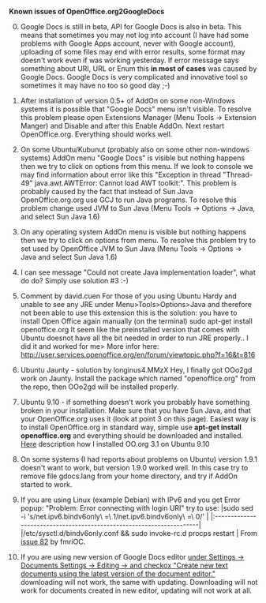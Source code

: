 **Known issues of OpenOffice.org2GoogleDocs**

0) Google Docs is still in beta, API for Google Docs is also in beta. This means that sometimes you may not log into account (I have had some problems with Google Apps account, never with Google account), uploading of some files may end with error results, some format may doesn't work even if was working yesterday. If error message says something about URI, URL or Enum this **in most of cases** was caused by Google Docs. Google Docs is very complicated and innovative tool so sometimes it may have no too so good day ;-)

1) After installation of version 0.5+ of AddOn on some non-Windows systems it is possible that "Google Docs" menu isn't visible.
To resolve this problem please open Extensions Manager (Menu Tools -> Extension Manger) and Disable and after this Enable AddOn. Next restart OpenOffice.org. Everything should works well.

2) On some Ubuntu/Kubunut (probably also on some other non-windows systems) AddOn menu "Google Docs" is visible but nothing happens then we try to click on options from this menu. If we look to console we may find information about error like this "Exception in thread "Thread-49" java.awt.AWTError: Cannot load AWT toolkit:".
This problem is probably caused by the fact that instead of Sun Java OpenOffice.org.org use GCJ to run Java programs.
To resolve this problem change used JVM to Sun Java (Menu Tools -> Options -> Java, and select Sun Java 1.6)

3) On any operating system AddOn menu is visible but nothing happens then we try to click on options from menu.
To resolve this problem try to set used by OpenOffice JVM to Sun Java (Menu Tools -> Options -> Java and select Sun Java 1.6)

4) I can see message "Could not create Java implementation loader", what do do?
Simply use solution #3 :-)

5) Comment by david.cuen
For those of you using Ubuntu Hardy and unable to see any JRE under Menu>Tools>Options>Java and therefore not been able to use this extension this is the solution: you have to install Open Office again manually (on the terminal) sudo apt-get install openoffice.org It seem like the preinstalled version that comes with Ubuntu doesnot have all the bit needed in order to run JRE properly.. I did it and worked for me> More infor here: http://user.services.openoffice.org/en/forum/viewtopic.php?f=16&t=816

6) Ubuntu Jaunty - solution by longinus4.MMzX
Hey, I finally got OOo2gd work on Jaunty.
Install the package which named "openoffice.org" from the repo, then OOo2gd will be
installed properly.

7) Ubuntu 9.10 - if something doesn't work you probably have something broken in your installation. Make sure that you have Sun Java, and that your OpenOffice.org uses it (look at point 3 on this page). Easiest way is to install OpenOffice.org in standard way, simple use **apt-get install openoffice.org** and everything should be downloaded and installed. [Here](http://eng-przemelek.blogspot.com/2009/11/ooo2gd-in-ubuntu-910-its-working.html) description how I installed OO.org 3.1 on Ubuntu 9.10

8) On some systems (I had reports about problems on Ubuntu) version 1.9.1 doesn't want to work, but version 1.9.0 worked well. In this case try to remove file gdocs.lang from your home directory, and try if AddOn started to work.

9) If you are using Linux (example Debian) with IPv6 and you get Error popup: "Problem: Error connecting with login URI" try to use:
|sudo sed -i 's/net.ipv6.bindv6only\ =\ 1/net.ipv6.bindv6only\ =\ 0/' \|
|:---------------------------------------------------------------------|
|/etc/sysctl.d/bindv6only.conf && sudo invoke-rc.d procps restart      |
From [issue 82](https://code.google.com/p/ooo2gd/issues/detail?id=82) by fmriOC.

10) If you are using new version of Google Docs editor [under Settings -> Documents Settings -> Editing -> and checkox "Create new text documents using the latest version of the document editor."](setting.md) downloading will not work, the same with updating. Downloading will not work for documents created in new editor, updating will not work at all.